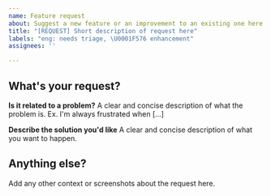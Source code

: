 ```yaml
---
name: Feature request
about: Suggest a new feature or an improvement to an existing one here!
title: "[REQUEST] Short description of request here"
labels: "eng: needs triage, \U0001F576 enhancement"
assignees: ''

---
```


## What's your request?
**Is it related to a problem?**
A clear and concise description of what the problem is. Ex. I'm always frustrated when [...]

**Describe the solution you'd like**
A clear and concise description of what you want to happen.

## Anything else?
Add any other context or screenshots about the request here.
